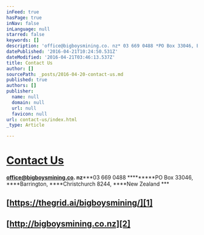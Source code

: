 ```yaml
---
inFeed: true
hasPage: true
inNav: false
inLanguage: null
starred: false
keywords: []
description: 'office@bigboysmining.co. nz* 03 669 0488 *PO Box 33046, Barrington, Christchurch 8244, New Zealand *'
datePublished: '2016-04-21T10:24:50.531Z'
dateModified: '2016-04-21T03:46:13.537Z'
title: Contact Us
author: []
sourcePath: _posts/2016-04-20-contact-us.md
published: true
authors: []
publisher:
  name: null
  domain: null
  url: null
  favicon: null
url: contact-us/index.html
_type: Article

---
```

# [Contact Us][0]

**office@bigboysmining.co. nz**\***03 669 0488 **\*******PO Box 33046, ****Barrington, ****Christchurch 8244, ****New Zealand **\*

## [https://thegrid.ai/bigboysmining/][1]

## [http://bigboysmining.co.nz][2]

[0]: e21498be-24b1-40f4-bfd6-1aa3cd53da84
[1]: null
[2]: http://bigboysmining.co.nz/